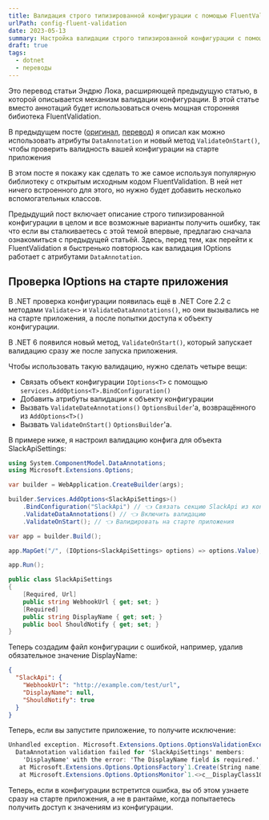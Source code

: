 ```yaml
---
title: Валидация строго типизированной конфигурации с помощью FluentValidation
urlPath: config-fluent-validation
date: 2023-05-13
summary: Настройка валидации строго типизированной конфигурации с помощью FluentValidation
draft: true
tags:
  - dotnet
  - переводы
---
```


Это перевод статьи Эндрю Лока, расширяющей предыдущую статью, в которой описывается механизм валидации конфигурации. В этой статье вместо аннотаций будет использоваться очень мощная сторонняя бибиотека FluentValidation.

В предыдущем посте ([оригинал](https://andrewlock.net/adding-validation-to-strongly-typed-configuration-objects-using-flentvalidation/), [перевод](https://dadyarri.ru/posts/typed-config-dotnet/)) я описал как можно использовать атрибуты `DataAnnotation` и новый метод `ValidateOnStart()`, чтобы проверить валидность вашей конфигурации на старте приложения

В этом посте я покажу как сделать то же самое используя популярную библиотеку с открытым исходным кодом FluentValidation. В ней нет ничего встроенного для этого, но нужно будет добавить несколько вспомогательных классов.

Предыдущий пост включает описание строго типизированной конфигурации в целом и все возможные варианты получить ошибку, так что если вы сталкиваетесь с этой темой впервые, предлагаю сначала ознакомиться с предыдущей статьёй. Здесь, перед тем, как перейти к FluentValidation я быстренько повторюсь как валидация IOptions работает с атрибутами `DataAnnotation`.

## Проверка IOptions на старте приложения
В .NET проверка конфигурации появилась ещё в .NET Core 2.2 с методами `Validate<>` и `ValidateDataAnnotations()`, но они вызывались не на старте приложения, а после попытки доступа к объекту конфигурации.

В .NET 6 появился новый метод, `ValidateOnStart()`, который запускает валидацию сразу же после запуска приложения.

Чтобы использовать такую валидацию, нужно сделать четыре вещи:

- Связать объект конфигурации `IOptions<T>` с помощью `services.AddOptions<T>.BindConfiguration()`
- Добавить атрибуты валидации к объекту конфигурации
- Вызвать `ValidateDateAnnotations()` `OptionsBuilder`'а, возвращённого из `AddOptions<T>()`
- Вызвать `ValidateOnStart()` `OptionsBuilder`'а.

В примере ниже, я настроил валидацию конфига для объекта SlackApiSettings:

```csharp
using System.ComponentModel.DataAnnotations;
using Microsoft.Extensions.Options;

var builder = WebApplication.CreateBuilder(args);

builder.Services.AddOptions<SlackApiSettings>()
    .BindConfiguration("SlackApi") // 👈 Связать секцию SlackApi из конфигурации
    .ValidateDataAnnotations() // 👈 Включить валидацию
    .ValidateOnStart(); // 👈 Валидировать на старте приложения

var app = builder.Build();

app.MapGet("/", (IOptions<SlackApiSettings> options) => options.Value);

app.Run();

public class SlackApiSettings
{
    [Required, Url]
    public string WebhookUrl { get; set; }
    [Required]
    public string DisplayName { get; set; }
    public bool ShouldNotify { get; set; }
}
```

Теперь создадим файл конфигурации с ошибкой, например, удалив обязательное значение DisplayName:

```json
{
  "SlackApi": {
    "WebhookUrl": "http://example.com/test/url",
    "DisplayName": null,
    "ShouldNotify": true
  }
}
```

Теперь, если вы запустите приложение, то получите исключение:

```csharp
Unhandled exception. Microsoft.Extensions.Options.OptionsValidationException: 
  DataAnnotation validation failed for 'SlackApiSettings' members: 
    'DisplayName' with the error: 'The DisplayName field is required.'.
   at Microsoft.Extensions.Options.OptionsFactory`1.Create(String name)
   at Microsoft.Extensions.Options.OptionsMonitor`1.<>c__DisplayClass10_0.<Get>b__0()

```

Теперь, если в конфигурации встретится ошибка, вы об этом узнаете сразу на старте приложения, а не в рантайме, когда попытаетесь получить доступ к значениям из конфигурации.

